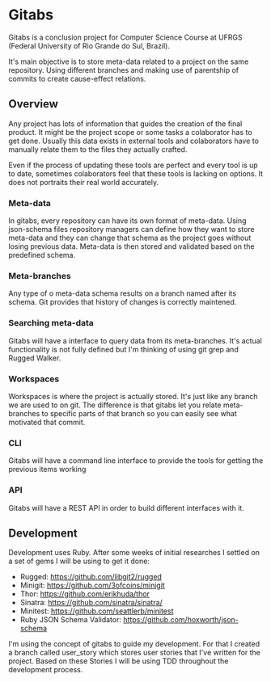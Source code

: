 # Gitabs

Gitabs is a conclusion project for Computer Science Course at UFRGS (Federal University of Rio Grande do Sul, Brazil).

It's main objective is to store meta-data related to a project on the same repository. Using different branches and making use of parentship of commits to create cause-effect relations.

## Overview

Any project has lots of information that guides the creation of the final product. It might be the project scope or some tasks a colaborator has to get done. Usually this data exists in external tools and colaborators have to manually relate them to the files they actually crafted.

Even if the process of updating these tools are perfect and every tool is up to date, sometimes colaborators feel that these tools is lacking on options. It does not portraits their real world accurately.

### Meta-data

In gitabs, every repository can have its own format of meta-data. Using json-schema files repository managers can define how they want to store meta-data and they can change that schema as the project goes without losing previous data. Meta-data is then stored and validated based on the predefined schema. 


### Meta-branches

Any type of o meta-data schema results on a branch named after its schema. Git provides that history of changes is correctly maintened.


### Searching meta-data

Gitabs will have a interface to query data from its meta-branches. It's actual functionality is not fully defined but I'm thinking of using git grep and Rugged Walker.


### Workspaces

Workspaces is where the project is actually stored. It's just like any branch we are used to on git. The difference is that gitabs let you relate meta-branches to specific parts of that branch so you can easily see what motivated that commit.

### CLI

Gitabs will have a command line interface to provide the tools for getting the previous items working

### API

Gitabs will have a REST API in order to build different interfaces with it.


## Development

Development uses Ruby. After some weeks of initial researches I settled on a set of gems I will be using to get it done:


- Rugged: https://github.com/libgit2/rugged
- Minigit: https://github.com/3ofcoins/minigit
- Thor: https://github.com/erikhuda/thor
- Sinatra: https://github.com/sinatra/sinatra/
- Minitest: https://github.com/seattlerb/minitest
- Ruby JSON Schema Validator: https://github.com/hoxworth/json-schema


I'm using the concept of gitabs to guide my development. For that I created a branch called user_story which stores user stories that I've written for the project. Based on these Stories I will be using TDD throughout the development process.



